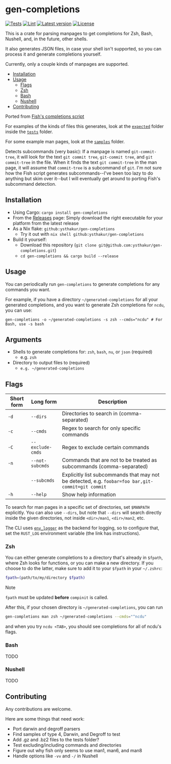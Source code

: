 # gen-completions

[![Tests](https://github.com/ysthakur/gen-completions/actions/workflows/test.yml/badge.svg)](https://github.com/ysthakur/gen-completions/actions)
[![Lint](https://github.com/ysthakur/gen-completions/actions/workflows/lint.yml/badge.svg)](https://github.com/ysthakur/gen-completions/actions)
[![Latest version](https://img.shields.io/crates/v/gen-completions.svg)](https://crates.io/crates/gen-completions)
[![License](https://img.shields.io/crates/l/gen-completions.svg)](./LICENSE.md)

This is a crate for parsing manpages to get completions for Zsh, Bash, Nushell,
and, in the future, other shells.

It also generates JSON files, in case your shell isn't supported, so you can process
it and generate completions yourself.

Currently, only a couple kinds of manpages are supported.

- [Installation](#installation)
- [Usage](#usage)
  - [Flags](#flags)
  - [Zsh](#zsh)
  - [Bash](#bash)
  - [Nushell](#nushell)
- [Contributing](#contributing)

Ported from [Fish's completions script](https://github.com/fish-shell/fish-shell/blob/master/share/tools/create_manpage_completions.py)

For examples of the kinds of files this generates, look at the [`expected`](./tests/resources/expected/) folder inside the [`tests`](./tests) folder.

For some example man pages, look at the [`samples`](/samples/) folder.

Detects subcommands (very basic): If a manpage is named `git-commit-tree`, it will
look for the text `git commit tree`, `git-commit tree`, and `git commit-tree` in
the file. When it finds the text `git commit-tree` in the man page, it will
assume that `commit-tree` is a subcommand of `git`. I'm not sure how the Fish
script generates subcommands--I've been too lazy to do anything but skim over it--but
I will eventually get around to porting Fish's subcommand detection.

## Installation

- Using Cargo: `cargo install gen-completions`
- From the [Releases](https://github.com/ysthakur/gen-completions/releases) page:
  Simply download the right executable for your platform from the latest release
- As a Nix flake: `github:ysthakur/gen-completions`
  - Try it out with `nix shell github:ysthakur/gen-completions`
- Build it yourself:
  - Download this repository (`git clone git@github.com:ysthakur/gen-completions.git`)
  - `cd gen-completions && cargo build --release`

## Usage

You can periodically run `gen-completions` to generate completions for any commands you want.

For example, if you have a directory `~/generated-completions` for all your generated
completions, and you want to generate Zsh completions for `ncdu`, you can use:

```shell
gen-completions -o ~/generated-completions -s zsh --cmds="ncdu" # For Bash, use -s bash
```

## Arguments

- Shells to generate completions for: `zsh`, `bash`, `nu`, or `json` (required)
  - e.g. `zsh`
- Directory to output files to (required)
  - `e.g. ~/generated-completions`

## Flags

| Short form | Long form | Description |
|-|-|-|
| `-d` | `--dirs` | Directories to search in (comma-separated) |
| `-c` | `--cmds` | Regex to search for only specific commands |
| `-C` | `--exclude-cmds` | Regex to exclude certain commands |
| `-n` | `--not-subcmds` | Commands that are not to be treated as subcommands (comma-separated) |
| | `--subcmds` | Explicitly list subcommands that may not be detected, e.g. `foobar=foo bar,git-commit=git commit` |
| `-h` | `--help` | Show help information |

To search for man pages in a specific set of directories, set `$MANPATH` explicitly.
You can also use `--dirs`, but note that `--dirs` will search directly inside the
given directories, not inside `<dir>/man1`, `<dir>/man2`, etc.

The CLI uses [`env_logger`](https://docs.rs/env_logger/) as the backend for logging,
so to configure that, set the `RUST_LOG` environment variable (the link has instructions).

### Zsh

You can either generate completions to a directory that's already in `$fpath`, where
Zsh looks for functions, or you can make a new directory. If you choose to do the latter,
make sure to add it to your `$fpath` in your `~/.zshrc`:

```zsh
fpath=(path/to/my/directory $fpath)
```

> [!note]
> `fpath` must be updated **before** `compinit` is called.

After this, if your chosen directory is `~/generated-completions`, you can run

```zsh
gen-completions man zsh ~/generated-completions --cmds="^ncdu"
```

and when you try `ncdu <TAB>`, you should see completions for all of ncdu's flags.

### Bash

TODO

### Nushell

TODO

## Contributing

Any contributions are welcome.

Here are some things that need work:

- Port darwin and degroff parsers
- Find samples of type 4, Darwin, and Degroff to test
- Add .gz and .bz2 files to the tests folder?
- Test excluding/including commands and directories
- Figure out why fish only seems to use man1, man6, and man8
- Handle options like `-vv` and `-/` in Nushell
